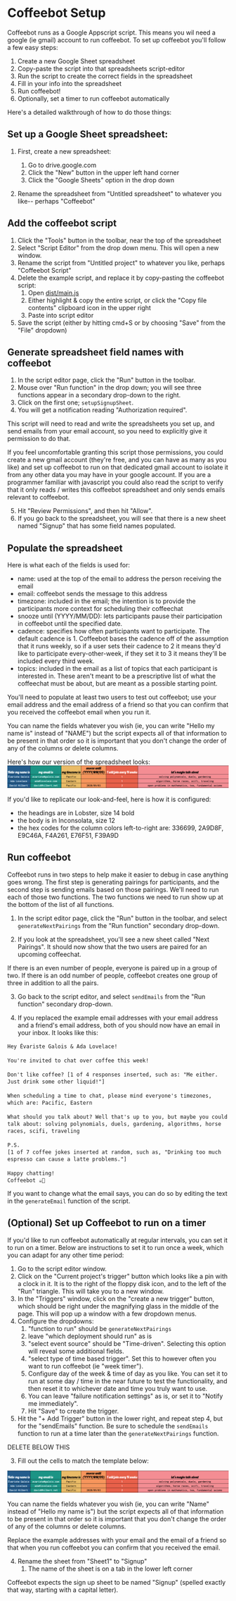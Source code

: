 # Coffeebot Setup

Coffeebot runs as a Google Appscript script. This means you wil need a google (ie gmail) account to run coffeebot. To set up coffeebot you'll follow a few easy steps: 

1. Create a new Google Sheet spreadsheet
2. Copy-paste the script into that spreadsheets script-editor
3. Run the script to create the correct fields in the spreadsheet
4. Fill in your info into the spreadsheet
5. Run coffeebot!
6. Optionally, set a timer to run coffeebot automatically

Here's a detailed walkthrough of how to do those things:

## Set up a Google Sheet spreadsheet:

1. First, create a new spreadsheet:
    1. Go to drive.google.com
    2. Click the "New" button in the upper left hand corner
    3. Click the "Google Sheets" option in the drop down

2. Rename the spreadsheet from "Untitled spreadsheet" to whatever you like-- perhaps "Coffeebot"

## Add the coffeebot script

1. Click the "Tools" button in the toolbar, near the top of the spreadsheet
2. Select "Script Editor" from the drop down menu. This will open a new window.
3. Rename the script from "Untitled project" to whatever you like, perhaps "Coffeebot Script"
3. Delete the example script, and replace it by copy-pasting the coffeebot script:
    1. Open [dist/main.js](dist/main.js)
    2. Either highlight & copy the entire script, or click the "Copy file contents" clipboard icon in the upper right
    3. Paste into script editor 
4. Save the script (either by hitting cmd+S or by choosing "Save" from the "File" dropdown)

## Generate spreadsheet field names with coffeebot

1. In the script editor page, click the "Run" button in the toolbar.
2. Mouse over "Run function" in the drop down; you will see three functions appear in a secondary drop-down to the right. 
3. Click on the first one; `setupSignupSheet`.
4. You will get a notification reading "Authorization required". 

This script will need to read and write the spreadsheets you set up, and send emails from your email account, so you need to explicitly give it permission to do that.

If you feel uncomfortable granting this script those permissions, you could create a new gmail account (they're free, and you can have as many as you like) and set up coffeebot to run on that dedicated gmail account to isolate it from any other data you may have in your google account. If you are a programmer familiar with javascript you could also read the script to verify that it only reads / writes this coffeebot spreadsheet and only sends emails relevant to coffeebot.

5. Hit "Review Permissions", and then hit "Allow".
6. If you go back to the spreadsheet, you will see that there is a new sheet named "Signup" that has some field names populated.

## Populate the spreadsheet

Here is what each of the fields is used for:
- name: used at the top of the email to address the person receiving the email
- email: coffeebot sends the message to this address
- timezone: included in the email; the intention is to provide the participants more context for scheduling their coffeechat
- snooze until (YYYY/MM/DD): lets participants pause their participation in coffeebot until the specified date. 
- cadence: specifies how often participants want to participate. The default cadence is 1. Coffeebot bases the cadence off of the assumption that it runs weekly, so if a user sets their cadence to 2 it means they'd like to participate every-other-week, if they set it to 3 it means they'll be included every third week.
- topics: included in the email as a list of topics that each participant is interested in. These aren't meant to be a prescriptive list of what the coffeechat must be about, but are meant as a possible starting point.

You'll need to populate at least two users to test out coffeebot; use your email address and the email address of a friend so that you can confirm that you received the coffeebot email when you run it.

You can name the fields whatever you wish (ie, you can write "Hello my name is" instead of "NAME") but the script expects all of that information to be present in that order so it is important that you don't change the order of any of the columns or delete columns.

Here's how our version of the spreadsheet looks:
![Example spreadsheet](example_coffeebot_spreadsheet.png "Coffeebot Template")

If you'd like to replicate our look-and-feel, here is how it is configured:
- the headings are in Lobster, size 14 bold
- the body is in Inconsolata, size 12
- the hex codes for the column colors left-to-right are: 336699, 2A9D8F, E9C46A, F4A261, E76F51, F39A9D

## Run coffeebot 

Coffeebot runs in two steps to help make it easier to debug in case anything goes wrong. The first step is generating pairings for participants, and the second step is sending emails based on those pairings. We'll need to run each of those two functions. The two functions we need to run show up at the bottom of the list of all functions.

1. In the script editor page, click the "Run" button in the toolbar, and select `generateNextPairings` from the "Run function" secondary drop-down.

2. If you look at the spreadsheet, you'll see a new sheet called "Next Pairings". It should now show that the two users are paired for an upcoming coffeechat.

If there is an even number of people, everyone is paired up in a group of two. If there is an odd number of people, coffeebot creates one group of three in addition to all the pairs.

3. Go back to the script editor, and select `sendEmails` from the "Run function" secondary drop-down.

4. If you replaced the example email addresses with your email address and a friend's email address, both of you should now have an email in your inbox. It looks like this:

```
Hey Évariste Galois & Ada Lovelace!

You're invited to chat over coffee this week!  

Don't like coffee? [1 of 4 responses inserted, such as: "Me either. Just drink some other liquid!"]

When scheduling a time to chat, please mind everyone's timezones, which are: Pacific, Eastern

What should you talk about? Well that's up to you, but maybe you could talk about: solving polynomials, duels, gardening, algorithms, horse races, scifi, traveling

P.S.
[1 of 7 coffee jokes inserted at random, such as, "Drinking too much espresso can cause a latte problems."]

Happy chatting!
Coffeebot ☕🤖
```

If you want to change what the email says, you can do so by editing the text in the `generateEmail` function of the script.

## (Optional) Set up Coffeebot to run on a timer

If you'd like to run coffeebot automatically at regular intervals, you can set it to run on a timer. Below are instructions to set it to run once a week, which you can adapt for any other time period:

1. Go to the script editor window.
2. Click on the "Current project's trigger" button which looks like a pin with a clock in it. It is to the right of the floppy disk icon, and to the left of the "Run" triangle. This will take you to a new window.
3. In the "Triggers" window, click on the "create a new trigger" button, which should be right under the magnifying glass in the middle of the page. This will pop up a window with a few dropdown menus.
4. Configure the dropdowns:
    1. "function to run" should be `generateNextPairings`
    2. leave "which deployment should run" as is
    3. "select event source" should be "Time-driven". Selecting this option will reveal some additional fields. 
    4. "select type of time based trigger". Set this to however often you want to run coffeebot (ie "week timer").
    5. Configure day of the week & time of day as you like.
        You can set it to run at some day / time in the near future to test the functionality, and then reset it to whichever date and time you truly want to use.
    6. You can leave "failure notification settings" as is, or set it to "Notify me immediately".
    7. Hit "Save" to create the trigger.
5. Hit the "+ Add Trigger" button in the lower right, and repeat step 4, but for the "sendEmails" function. Be sure to schedule the `sendEmails` function to run at a time later than the `generateNextPairings` function.









DELETE BELOW THIS


3. Fill out the cells to match the template below:   

![Example spreadsheet](example_coffeebot_spreadsheet.png "Coffeebot Template")

You can name the fields whatever you wish (ie, you can write "Name" instead of "Hello my name is") but the script expects all of that information to be present in that order so it is important that you don't change the order of any of the columns or delete columns.

Replace the example addresses with your email and the email of a friend so that when you run coffeebot you can confirm that you received the email.

4. Rename the sheet from "Sheet1" to "Signup"
    1. The name of the sheet is on a tab in the lower left corner

Coffeebot expects the sign up sheet to be named "Signup" (spelled exactly that way, starting with a capital letter).